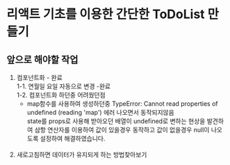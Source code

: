# 리액트 기초를 이용한 간단한 ToDoList 만들기

## 앞으로 해야할 작업<br/>


1. 컴포넌트화 - 완료<br/>
1-1. 연월일 요일 자동으로 변경 -완료<br/>
1-2. 컴포넌트화 하던중 어려웠던점<br/>
      - map함수를 사용하여 생성하던중 TypeError: Cannot read properties of undefined (reading 'map') 에러 나오면서 동작되지않음<br/>
       state를 props로 사용해 받아오던 배열이 undefined로 변하는 현상을 발견하여 삼항 연산자를 이용하여 값이 있을경우 동작하고 
       값이 없을경우 null이 나오도록 설정하여 해결하였습니다.<br/><br/>
2. 새로고침하면 데이터가 유지되게 하는 방법찾아보기

